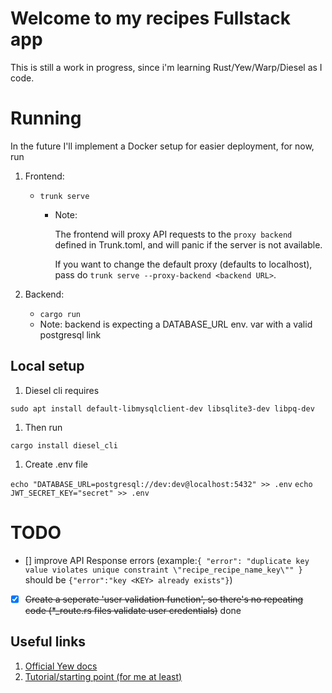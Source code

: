 # Welcome to my recipes Fullstack app

This is still a work in progress, since i'm learning Rust/Yew/Warp/Diesel as I code.

# Running

In the future I'll implement a Docker setup for easier deployment, for now, run

1. Frontend:

   - `trunk serve`

     - Note:

       The frontend will proxy API requests to the `proxy backend` defined in Trunk.toml, and will panic if the server is not available.

       If you want to change the default proxy (defaults to localhost), pass do `trunk serve --proxy-backend <backend URL>`.

1. Backend:
   - `cargo run`
   - Note: backend is expecting a DATABASE_URL env. var with a valid postgresql link

## Local setup

1. Diesel cli requires

`sudo apt install default-libmysqlclient-dev libsqlite3-dev libpq-dev`

1. Then run

`cargo install diesel_cli`

1. Create .env file

`echo "DATABASE_URL=postgresql://dev:dev@localhost:5432" >> .env`
`echo JWT_SECRET_KEY="secret" >> .env`

# TODO

- [] improve API Response errors (example:`{
    "error": "duplicate key value violates unique constraint \"recipe_recipe_name_key\""
}` should be `{"error":"key <KEY> already exists"}`)
- [x] ~~Create a seperate 'user validation function', so there's no repeating code (\*\_route.rs files validate user credentials)~~ done

## Useful links

1. [Official Yew docs](https://yew.rs/docs/tutorial#fetching-data-using-external-rest-api)
1. [Tutorial/starting point (for me at least)](https://blog.logrocket.com/full-stack-rust-a-complete-tutorial-with-examples/)
